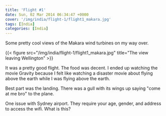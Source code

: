 ```yaml
---
title: 'Flight #1'
date: Sun, 02 Mar 2014 06:34:47 +0000
cover: '/img/india/flight-1/flight1_makara.jpg'
tags: [India]
categories: [India]
---
```


Some pretty cool views of the Makara wind turbines on my way over.

{{< figure src="/img/india/flight-1/flight1_makara.jpg" title="The view leaving Wellington" >}}

It was a pretty good flight. The food was decent. I ended up watching the movie Gravity because I felt like watching a disaster movie about flying above the earth while I was flying above the earth.

Best part was the landing. There was a gull with its wings up saying "come at me bro" to the plane.

One issue with Sydney airport. They require your age, gender, and address to access the wifi. What is this?
